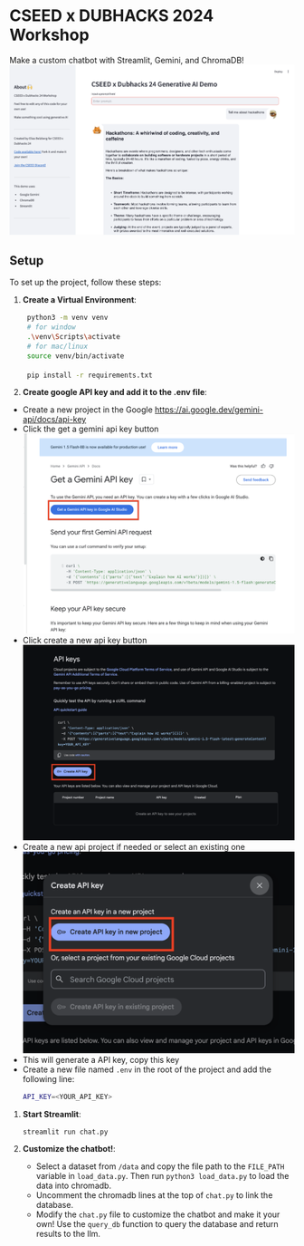 # CSEED x DUBHACKS 2024 Workshop
Make a custom chatbot with Streamlit, Gemini, and ChromaDB!
<br/>
<img src="img/chatbot.png" alt="Alt text" width="800"/>

## Setup

To set up the project, follow these steps:

1. **Create a Virtual Environment**:
   ```sh
    python3 -m venv venv
    # for window
    .\venv\Scripts\activate
    # for mac/linux
    source venv/bin/activate

    pip install -r requirements.txt
   ```

2. **Create google API key and add it to the .env file**:
  - Create a new project in the Google https://ai.google.dev/gemini-api/docs/api-key
  - Click the get a gemini api key button
    <br/>
    <img src="img/gemini-key.png" alt="Alt text" width="600"/>
  - Click create a new api key button
    <br/>
    <img src="img/create-key.png" alt="Alt text" width="600"/>
  - Create a new api project if needed or select an existing one
    <br/>
    <img src="img/new-project.png" alt="Alt text" width="600"/>
  - This will generate a API key, copy this key
  - Create a new file named `.env` in the root of the project and add the following line:
    ```sh
    API_KEY=<YOUR_API_KEY>
    ```

1. **Start Streamlit**:
   ```sh
   streamlit run chat.py
   ```

2. **Customize the chatbot!**:
   - Select a dataset from `/data` and copy the file path to the `FILE_PATH` variable in `load_data.py`. Then run `python3 load_data.py` to load the data into chromadb.
   - Uncomment the chromadb lines at the top of `chat.py` to link the database.
   - Modify the `chat.py` file to customize the chatbot and make it your own! Use the `query_db` function to query the database and return results to the llm.


